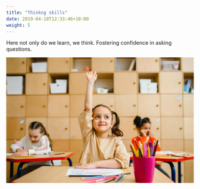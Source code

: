 ```yaml
---
title: "Thinkng skills"
date: 2019-04-18T12:33:46+10:00
weight: 5
---
```


Here not only do we learn, we think. Fostering confidence in asking questions. 

![Thinkng skills](/images/thinking.jpg)


